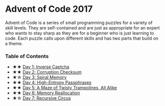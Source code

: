 # Advent of Code 2017

Advent of Code is a series of small programming puzzles for a variety of skill levels. They are self-contained and are just as appropriate for an expert who wants to stay sharp as they are for a beginner who is just learning to code. Each puzzle calls upon different skills and has two parts that build on a theme.

### Table of Contents

- ★★ [Day 1: Inverse Captcha](/day-01)
- ★★ [Day 2: Corruption Checksum](/day-02)
- ★☆ [Day 3: Spiral Memory](/day-03)
- ★★ [Day 4: High-Entropy Passphrases](/day-04)
- ★★ [Day 5: A Maze of Twisty Trampolines, All Alike](/day-05)
- ★★ [Day 6: Memory Reallocation](/day-06)
- ★☆ [Day 7: Recursive Circus](/day-07)
